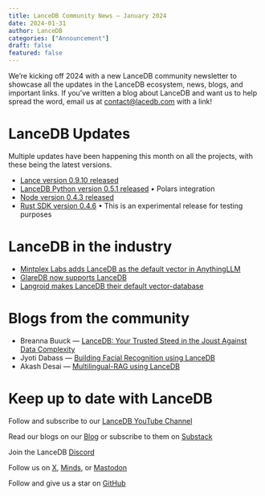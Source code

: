 ```yaml
---
title: LanceDB Community News — January 2024
date: 2024-01-31
author: LanceDB
categories: ["Announcement"]
draft: false
featured: false
---
```


We’re kicking off 2024 with a new LanceDB community newsletter to showcase all the updates in the LanceDB ecosystem, news, blogs, and important links. If you’ve written a blog about LanceDB and want us to help spread the word, email us at contact@lacedb.com with a link!

# LanceDB Updates

Multiple updates have been happening this month on all the projects, with these being the latest versions.

- [Lance version 0.9.10 released](https://github.com/lancedb/lance/releases/tag/v0.9.10)
- [LanceDB Python version 0.5.1 released](https://github.com/lancedb/lancedb/releases/tag/python-v0.5.1)
• Polars integration
- [Node version 0.4.3 released](https://github.com/lancedb/lancedb/releases/tag/v0.4.3)
- [Rust SDK version 0.4.6](https://github.com/lancedb/lancedb/releases/tag/v0.4.6)
• This is an experimental release for testing purposes

# LanceDB in the industry

- [Mintplex Labs adds LanceDB as the default vector in AnythingLLM](https://www.linkedin.com/posts/timothy-carambat-68855189_anythingllm-desktop-beta-activity-7148429346607673348-wAS_)
- [GlareDB now supports LanceDB](https://github.com/GlareDB/glaredb/releases/tag/v0.7.1)
- [Langroid makes LanceDB their default vector-database](https://www.linkedin.com/posts/pchalasani_why-stop-at-retrieval-augmented-generation-activity-7151254736975839232-SkD_)

# Blogs from the community

- Breanna Buuck — [LanceDB: Your Trusted Steed in the Joust Against Data Complexity](https://blog.min.io/lancedb-trusted-steed-against-data-complexity/)
- Jyoti Dabass — [Building Facial Recognition using LanceDB](https://medium.com/@jyotidabass/building-facial-recognition-using-lancedb-95aba955c3de)
- Akash Desai — [Multilingual-RAG using LanceDB](https://github.com/akashAD98/Multilingual-RAG)

# Keep up to date with LanceDB

Follow and subscribe to our [LanceDB YouTube Channel](https://www.youtube.com/@LanceDB)

Read our blogs on our [Blog](__GHOST_URL__/) or subscribe to them on [Substack](https://lancedb.substack.com/)

Join the LanceDB [Discord](https://discord.gg/zMM32dvNtd)

Follow us on [X](https://twitter.com/lancedb), [Minds](https://www.minds.com/lancedb/), or [Mastodon](https://mastodon.social/@lancedb)

Follow and give us a star on [GitHub](https://github.com/lancedb/lancedb)
